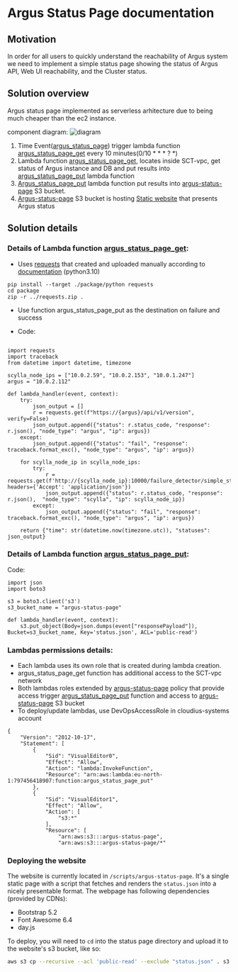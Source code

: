 # Argus Status Page documentation

## Motivation
In order for all users to quickly understand the reachability of Argus system we need to implement a simple status page showing the status of Argus API, Web UI reachability, and the Cluster status.

## Solution overview
Argus status page implemented as serverless arhitecture due to being much cheaper than the ec2 instance.

component diagram:
![diagram](argus_status_page_diagram.jpg)
1. Time Event([argus_status_page](https://eu-north-1.console.aws.amazon.com/events/home?region=eu-north-1#/eventbus/default/rules/argus_status_page)) trigger lambda function [argus_status_page_get](https://eu-north-1.console.aws.amazon.com/lambda/home?region=eu-north-1#/functions/argus_status_page_get) every 10 minutes(0/10 * * * ? *)
2. Lambda function [argus_status_page_get](https://eu-north-1.console.aws.amazon.com/lambda/home?region=eu-north-1#/functions/argus_status_page_get), locates inside SCT-vpc, get status of Argus instance and DB and  put results into [argus_status_page_put](https://eu-north-1.console.aws.amazon.com/lambda/home?region=eu-north-1#/functions/argus_status_page_put) lambda function
3. [Argus_status_page_put](https://eu-north-1.console.aws.amazon.com/lambda/home?region=eu-north-1#/functions/argus_status_page_put) lambda function put results into [argus-status-page](https://s3.console.aws.amazon.com/s3/buckets/argus-status-page?region=eu-north-1) S3 bucket.
4. [Argus-status-page](https://s3.console.aws.amazon.com/s3/buckets/argus-status-page?region=eu-north-1) S3 bucket is hosting [Static website](http://argus-status-page.s3-website.eu-north-1.amazonaws.com) that presents Argus status

## Solution details
### Details of Lambda function [argus_status_page_get](https://eu-north-1.console.aws.amazon.com/lambda/home?region=eu-north-1#/functions/argus_status_page_get):

* Uses [requests](https://eu-north-1.console.aws.amazon.com/lambda/home?region=eu-north-1#/layers/requests/versions/2) that created and uploaded manually according to [documentation](https://docs.aws.amazon.com/lambda/latest/dg/configuration-layers.html) (python3.10)

```
pip install --target ./package/python requests
cd package
zip -r ../requests.zip .
```

* Use function argus_status_page_put as the destination on failure and success

* Code:
```

import requests
import traceback
from datetime import datetime, timezone

scylla_node_ips = ["10.0.2.59", "10.0.2.153", "10.0.1.247"]
argus = "10.0.2.112"

def lambda_handler(event, context):
    try:
        json_output = []
        r = requests.get(f"https://{argus}/api/v1/version", verify=False)
        json_output.append({"status": r.status_code, "response": r.json(), "node_type": "argus", "ip": argus})
    except:
        json_output.append({"status": "fail", "response": traceback.format_exc(), "node_type": "argus", "ip": argus})

    for scylla_node_ip in scylla_node_ips:
        try:
            r = requests.get(f'http://{scylla_node_ip}:10000/failure_detector/simple_states', headers={'Accept': 'application/json'})
            json_output.append({"status": r.status_code, "response": r.json(),  "node_type": "scylla", "ip": scylla_node_ip})
        except:
            json_output.append({"status": "fail", "response": traceback.format_exc(), "node_type": "argus", "ip": argus})
            
    return {"time": str(datetime.now(timezone.utc)), "statuses": json_output}
```

### Details of Lambda function [argus_status_page_put](https://eu-north-1.console.aws.amazon.com/lambda/home?region=eu-north-1#/functions/argus_status_page_put):

Code:
```
import json
import boto3

s3 = boto3.client('s3')
s3_bucket_name = "argus-status-page"

def lambda_handler(event, context):
    s3.put_object(Body=json.dumps(event["responsePayload"]), Bucket=s3_bucket_name, Key='status.json', ACL='public-read')
```

### Lambdas permissions details:
* Each lambda uses its own role that is created during lambda creation.
* argus_status_page_get function has additional access to the SCT-vpc network
* Both lambdas roles extended by [argus-status-page](https://us-east-1.console.aws.amazon.com/iam/home#/policies/arn:aws:iam::797456418907:policy/argus-status-page) policy that provide access trigger [argus_status_page_put](https://eu-north-1.console.aws.amazon.com/lambda/home?region=eu-north-1#/functions/argus_status_page_put) function and access to [argus-status-page](https://s3.console.aws.amazon.com/s3/buckets/argus-status-page?region=eu-north-1) S3 bucket
* To deploy/update lambdas, use DevOpsAccessRole in cloudius-systems account
```
{
    "Version": "2012-10-17",
    "Statement": [
        {
            "Sid": "VisualEditor0",
            "Effect": "Allow",
            "Action": "lambda:InvokeFunction",
            "Resource": "arn:aws:lambda:eu-north-1:797456418907:function:argus_status_page_put"
        },
        {
            "Sid": "VisualEditor1",
            "Effect": "Allow",
            "Action": [
                "s3:*"
            ],
            "Resource": [
                "arn:aws:s3:::argus-status-page",
                "arn:aws:s3:::argus-status-page/*"
```

### Deploying the website

The website is currently located in `/scripts/argus-status-page`. It's a single static page with a script that fetches and renders the `status.json` into a nicely presentable format.
The webpage has following dependencies (provided by CDNs):

* Bootstrap 5.2
* Font Awesome 6.4
* day.js

To deploy, you will need to `cd` into the status page directory and upload it to the website's s3 bucket, like so:

```bash
aws s3 cp --recursive --acl 'public-read' --exclude "status.json" . s3://argus-status-page/
```
